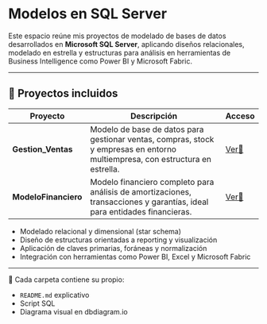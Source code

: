 #  Modelos en SQL Server 

Este espacio reúne mis proyectos de modelado de bases de datos desarrollados en **Microsoft SQL Server**, aplicando diseños relacionales, modelado en estrella y estructuras para análisis en herramientas de Business Intelligence como Power BI y Microsoft Fabric.


---

## 📂 Proyectos incluidos

| Proyecto             | Descripción                                                                                 | Acceso |
|----------------------|---------------------------------------------------------------------------------------------|--------------------|
| **Gestion_Ventas**   | Modelo de base de datos para gestionar ventas, compras, stock y empresas en entorno multiempresa, con estructura en estrella. | [Ver📁](https://github.com/Ricardo-Ugarte/Portfolio/tree/d1bd462914794159580dde133c632359dd81d42f/SQL%20Server%20Management%20Studio/Gestion_Ventas) |
| **ModeloFinanciero** | Modelo financiero completo para análisis de amortizaciones, transacciones y garantías, ideal para entidades financieras.       | [Ver📁](https://github.com/Ricardo-Ugarte/Portfolio/tree/d1bd462914794159580dde133c632359dd81d42f/SQL%20Server%20Management%20Studio/ModeloFinanciero) |


- Modelado relacional y dimensional (star schema)
- Diseño de estructuras orientadas a reporting y visualización
- Aplicación de claves primarias, foráneas y normalización
- Integración con herramientas como Power BI, Excel y Microsoft Fabric

---

📌 Cada carpeta contiene su propio:
- `README.md` explicativo
- Script SQL 
- Diagrama visual en dbdiagram.io


